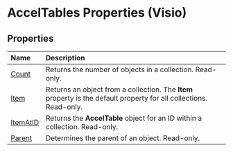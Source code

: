 
# AccelTables Properties (Visio)

## Properties



|**Name**|**Description**|
|:-----|:-----|
|[Count](80507692-b042-cd9c-8a56-da7df12b52ee.md)|Returns the number of objects in a collection. Read-only.|
|[Item](0dafb64d-fc3b-4b00-2e2d-062fb55216ef.md)|Returns an object from a collection. The  **Item** property is the default property for all collections. Read-only.|
|[ItemAtID](d8792640-0659-d7bb-1f7d-c884694f725d.md)|Returns the  **AccelTable** object for an ID within a collection. Read-only.|
|[Parent](d14d3585-fb66-9715-837c-ed15afa268f3.md)|Determines the parent of an object. Read-only.|
